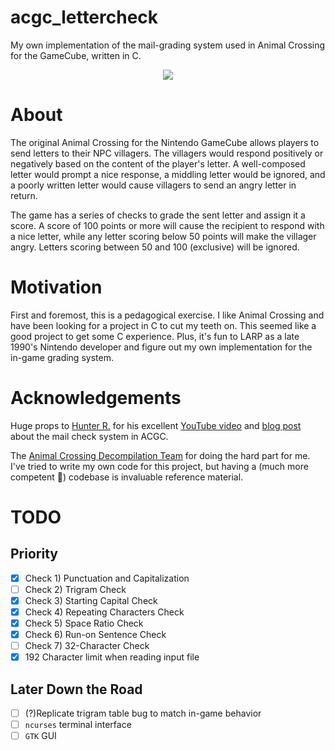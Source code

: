 # acgc_lettercheck
My own implementation of the mail-grading system used in Animal Crossing for the GameCube, written in C.
<p align="center">
  <img src="https://c.tenor.com/tFRflX-rmpkAAAAM/animalcrossing-happy.gif" />
</p>

# About
The original Animal Crossing for the Nintendo GameCube allows players to send letters to their NPC villagers. The villagers would respond positively or negatively based on the content of the player's letter. A well-composed letter would prompt a nice response, a middling letter would be ignored, and a poorly written letter would cause villagers to send an angry letter in return.

The game has a series of checks to grade the sent letter and assign it a score. A score of 100 points or more will cause the recipient to respond with a nice letter, while any letter scoring below 50 points will make the villager angry. Letters scoring between 50 and 100 (exclusive) will be ignored.

# Motivation
First and foremost, this is a pedagogical exercise. I like Animal Crossing and have been looking for a project in C to cut my teeth on. This seemed like a good project to get some C experience. Plus, it's fun to LARP as a late 1990's Nintendo developer and figure out my own implementation for the in-game grading system.

# Acknowledgements
Huge props to [Hunter R.](https://github.com/HunterRDev) for his excellent [YouTube video](https://www.youtube.com/watch?v=8VbwWVvw-zI&t=428s) and [blog post](https://hunter-r.com/ac-letter-scorer/) about the mail check system in ACGC.

The [Animal Crossing Decompilation Team](https://github.com/ACreTeam) for doing the hard part for me. I've tried to write my own code for this project, but having a (much more competent 🤪) codebase is invaluable reference material.

# TODO
## Priority
- [x] Check 1) Punctuation and Capitalization
- [ ] Check 2) Trigram Check
- [x] Check 3) Starting Capital Check
- [x] Check 4) Repeating Characters Check
- [x] Check 5) Space Ratio Check
- [x] Check 6) Run-on Sentence Check
- [ ] Check 7) 32-Character Check
- [x] 192 Character limit when reading input file
## Later Down the Road
- [ ] (?)Replicate trigram table bug to match in-game behavior
- [ ] `ncurses` terminal interface
- [ ] `GTK` GUI
